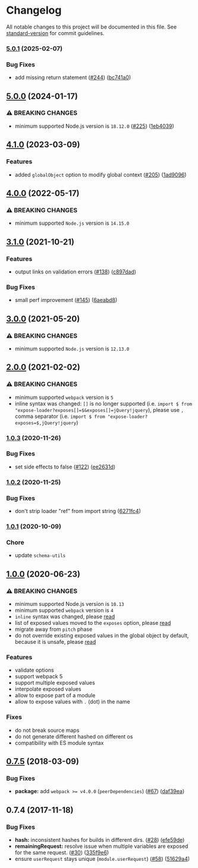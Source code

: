 # Changelog

All notable changes to this project will be documented in this file. See [standard-version](https://github.com/conventional-changelog/standard-version) for commit guidelines.

### [5.0.1](https://github.com/webpack-contrib/expose-loader/compare/v5.0.0...v5.0.1) (2025-02-07)


### Bug Fixes

* add missing return statement ([#244](https://github.com/webpack-contrib/expose-loader/issues/244)) ([bc741a0](https://github.com/webpack-contrib/expose-loader/commit/bc741a0abbf589c9065d5966cfd2f36ca9c3c9a6))

## [5.0.0](https://github.com/webpack-contrib/expose-loader/compare/v4.1.0...v5.0.0) (2024-01-17)


### ⚠ BREAKING CHANGES

* minimum supported Node.js version is `18.12.0` ([#225](https://github.com/webpack-contrib/expose-loader/issues/225)) ([1eb4039](https://github.com/webpack-contrib/expose-loader/commit/1eb4039fedf0fa3cb96ded94a75545250961848d))

## [4.1.0](https://github.com/webpack-contrib/expose-loader/compare/v4.0.0...v4.1.0) (2023-03-09)


### Features

* added `globalObject` option to modify global context ([#205](https://github.com/webpack-contrib/expose-loader/issues/205)) ([1ad9096](https://github.com/webpack-contrib/expose-loader/commit/1ad90966b8676ba21e9d42d75cc0d9885e332ffc))

## [4.0.0](https://github.com/webpack-contrib/expose-loader/compare/v3.1.0...v4.0.0) (2022-05-17)


### ⚠ BREAKING CHANGES

* minimum supported `Node.js` version is `14.15.0`

## [3.1.0](https://github.com/webpack-contrib/expose-loader/compare/v3.0.0...v3.1.0) (2021-10-21)


### Features

* output links on validation errors ([#138](https://github.com/webpack-contrib/expose-loader/issues/138)) ([c897dad](https://github.com/webpack-contrib/expose-loader/commit/c897dadbd14bb6b24fa0879b294331020bfdd82c))


### Bug Fixes

* small perf improvement ([#145](https://github.com/webpack-contrib/expose-loader/issues/145)) ([6aeabd8](https://github.com/webpack-contrib/expose-loader/commit/6aeabd808d9fd35ef7dbd2dfb45f85a469c978cb))

## [3.0.0](https://github.com/webpack-contrib/expose-loader/compare/v2.0.0...v3.0.0) (2021-05-20)

### ⚠ BREAKING CHANGES

* minimum supported `Node.js` version is `12.13.0`

## [2.0.0](https://github.com/webpack-contrib/expose-loader/compare/v1.0.3...v2.0.0) (2021-02-02)


### ⚠ BREAKING CHANGES

* minimum supported `webpack` version is `5`
* inline syntax was changed: `[]` is no longer supported (i.e. `import $ from "expose-loader?exposes[]=$&exposes[]=jQuery!jquery`), please use `,` comma separator (i.e. `import $ from "expose-loader?exposes=$,jQuery!jquery`)

### [1.0.3](https://github.com/webpack-contrib/expose-loader/compare/v1.0.2...v1.0.3) (2020-11-26)


### Bug Fixes

* set side effects to false ([#122](https://github.com/webpack-contrib/expose-loader/issues/122)) ([ee2631d](https://github.com/webpack-contrib/expose-loader/commit/ee2631df243e4fa13f107189be5dc469108495b3))

### [1.0.2](https://github.com/webpack-contrib/expose-loader/compare/v1.0.1...v1.0.2) (2020-11-25)


### Bug Fixes

* don't strip loader "ref" from import string ([6271fc4](https://github.com/webpack-contrib/expose-loader/commit/6271fc4e227a63aae082b9a111e103b6967bc1ba))

### [1.0.1](https://github.com/webpack-contrib/expose-loader/compare/v1.0.0...v1.0.1) (2020-10-09)

### Chore

* update `schema-utils`

## [1.0.0](https://github.com/webpack-contrib/expose-loader/compare/v0.7.5...v1.0.0) (2020-06-23)


### ⚠ BREAKING CHANGES

* minimum supported Node.js version is `10.13`
* minimum supported `webpack` version is `4`
* `inline` syntax was changed, please [read](https://github.com/webpack-contrib/expose-loader#inline)
* list of exposed values moved to the `exposes` option, please [read](https://github.com/webpack-contrib/expose-loader#exposes)
* migrate away from `pitch` phase
* do not override existing exposed values in the global object by default, because it is unsafe, please [read](https://github.com/webpack-contrib/expose-loader#override)

### Features

* validate options
* support webpack 5
* support multiple exposed values
* interpolate exposed values
* allow to expose part of a module
* allow to expose values with `.` (dot) in the name

### Fixes

* do not break source maps
* do not generate different hashed on different os
* compatibility with ES module syntax

<a name="0.7.5"></a>
## [0.7.5](https://github.com/webpack-contrib/expose-loader/compare/v0.7.4...v0.7.5) (2018-03-09)


### Bug Fixes

* **package:** add `webpack >= v4.0.0` (`peerDependencies`) ([#67](https://github.com/webpack-contrib/expose-loader/issues/67)) ([daf39ea](https://github.com/webpack-contrib/expose-loader/commit/daf39ea))



<a name="0.7.4"></a>
## 0.7.4 (2017-11-18)


### Bug Fixes

* **hash:** inconsistent hashes for builds in different dirs. ([#28](https://github.com/webpack-contrib/expose-loader/issues/28)) ([efe59de](https://github.com/webpack-contrib/expose-loader/commit/efe59de))
* **remainingRequest:** resolve  issue when multiple variables are exposed for the same request. ([#30](https://github.com/webpack-contrib/expose-loader/issues/30)) ([335f9e6](https://github.com/webpack-contrib/expose-loader/commit/335f9e6))
* ensure `userRequest` stays unique (`module.userRequest`) ([#58](https://github.com/webpack-contrib/expose-loader/issues/58)) ([51629a4](https://github.com/webpack-contrib/expose-loader/commit/51629a4))

